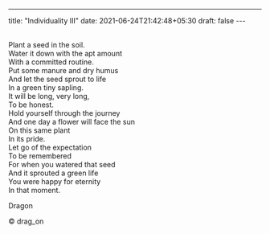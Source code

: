 ---
title: "Individuality III"
date: 2021-06-24T21:42:48+05:30
draft: false
---                                  

Plant a seed in the soil.  
Water it down with the apt amount  
With a committed routine.  
Put some manure and dry humus  
And let the seed sprout to life  
In a green tiny sapling.  
It will be long, very long,  
To be honest.  
Hold yourself through the journey  
And one day a flower will face the sun  
On this same plant  
In its pride.  
Let go of the expectation  
To be remembered  
For when you watered that seed  
And it sprouted a green life  
You were happy for eternity  
In that moment.  

Dragon

© drag_on